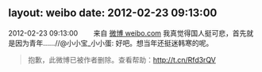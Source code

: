 layout: weibo
date: 2012-02-23 09:13:00
---
<meta name="referrer" content="no-referrer" />

2012-02-23 09:13:00  &nbsp;&nbsp;&nbsp;&nbsp;&nbsp;&nbsp; 来自 <a href="http://weibo.com/" rel="nofollow">微博 weibo.com</a>
我真觉得国人挺可悲，首先就是因为青年……//@小小宝_小小蛋: 好吧。想当年还挺迷韩寒的呢。
>  抱歉，此微博已被作者删除。查看帮助：http://t.cn/Rfd3rQV
